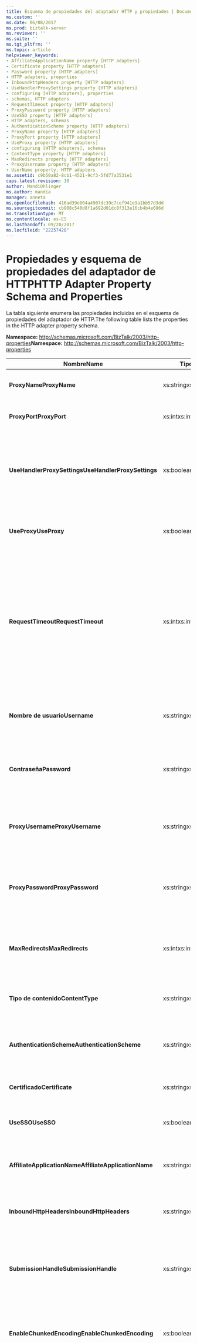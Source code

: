 ```yaml
---
title: Esquema de propiedades del adaptador HTTP y propiedades | Documentos de Microsoft
ms.custom: ''
ms.date: 06/08/2017
ms.prod: biztalk-server
ms.reviewer: ''
ms.suite: ''
ms.tgt_pltfrm: ''
ms.topic: article
helpviewer_keywords:
- AffiliateApplicationName property [HTTP adapters]
- Certificate property [HTTP adapters]
- Password property [HTTP adapters]
- HTTP adapters, properties
- InboundHttpHeaders property [HTTP adapters]
- UseHandlerProxySettings property [HTTP adapters]
- configuring [HTTP adapters], properties
- schemas, HTTP adapters
- RequestTimeout property [HTTP adapters]
- ProxyPassword property [HTTP adapters]
- UseSSO property [HTTP adapters]
- HTTP adapters, schemas
- AuthenticationScheme property [HTTP adapters]
- ProxyName property [HTTP adapters]
- ProxyPort property [HTTP adapters]
- UseProxy property [HTTP adapters]
- configuring [HTTP adapters], schemas
- ContentType property [HTTP adapters]
- MaxRedirects property [HTTP adapters]
- ProxyUsername property [HTTP adapters]
- UserName property, HTTP adapters
ms.assetid: c9b50a82-8cb1-4521-9cf3-5fd77a3531e1
caps.latest.revision: 10
author: MandiOhlinger
ms.author: mandia
manager: anneta
ms.openlocfilehash: 416ad39e804a4907dc39c7cef941e9a1bb57d3dd
ms.sourcegitcommit: cb908c540d8f1a692d01dc8f313e16cb4b4e696d
ms.translationtype: MT
ms.contentlocale: es-ES
ms.lasthandoff: 09/20/2017
ms.locfileid: "22257428"
---
```

# <a name="http-adapter-property-schema-and-properties"></a><span data-ttu-id="b8188-102">Propiedades y esquema de propiedades del adaptador de HTTP</span><span class="sxs-lookup"><span data-stu-id="b8188-102">HTTP Adapter Property Schema and Properties</span></span>
<span data-ttu-id="b8188-103">La tabla siguiente enumera las propiedades incluidas en el esquema de propiedades del adaptador de HTTP.</span><span class="sxs-lookup"><span data-stu-id="b8188-103">The following table lists the properties in the HTTP adapter property schema.</span></span>  
  
 <span data-ttu-id="b8188-104">**Namespace:** http://schemas.microsoft.com/BizTalk/2003/http-properties</span><span class="sxs-lookup"><span data-stu-id="b8188-104">**Namespace:** http://schemas.microsoft.com/BizTalk/2003/http-properties</span></span>  
  
|<span data-ttu-id="b8188-105">Nombre</span><span class="sxs-lookup"><span data-stu-id="b8188-105">Name</span></span>|<span data-ttu-id="b8188-106">Tipo</span><span class="sxs-lookup"><span data-stu-id="b8188-106">Type</span></span>|<span data-ttu-id="b8188-107">Description</span><span class="sxs-lookup"><span data-stu-id="b8188-107">Description</span></span>|  
|----------|----------|-----------------|  
|<span data-ttu-id="b8188-108">**ProxyName**</span><span class="sxs-lookup"><span data-stu-id="b8188-108">**ProxyName**</span></span>|<span data-ttu-id="b8188-109">xs:string</span><span class="sxs-lookup"><span data-stu-id="b8188-109">xs:string</span></span>|<span data-ttu-id="b8188-110">Especifica el nombre del servidor proxy.</span><span class="sxs-lookup"><span data-stu-id="b8188-110">Specifies the proxy server name.</span></span>|  
|<span data-ttu-id="b8188-111">**ProxyPort**</span><span class="sxs-lookup"><span data-stu-id="b8188-111">**ProxyPort**</span></span>|<span data-ttu-id="b8188-112">xs:int</span><span class="sxs-lookup"><span data-stu-id="b8188-112">xs:int</span></span>|<span data-ttu-id="b8188-113">Especifica el puerto del servidor proxy.</span><span class="sxs-lookup"><span data-stu-id="b8188-113">Specifies the proxy server port.</span></span>|  
|<span data-ttu-id="b8188-114">**UseHandlerProxySettings**</span><span class="sxs-lookup"><span data-stu-id="b8188-114">**UseHandlerProxySettings**</span></span>|<span data-ttu-id="b8188-115">xs:boolean</span><span class="sxs-lookup"><span data-stu-id="b8188-115">xs:boolean</span></span>|<span data-ttu-id="b8188-116">Determina si el puerto de envío de HTTP utilizará la configuración del servidor proxy para el controlador.</span><span class="sxs-lookup"><span data-stu-id="b8188-116">Specifies whether the HTTP send port uses the proxy configuration for the handler.</span></span>|  
|<span data-ttu-id="b8188-117">**UseProxy**</span><span class="sxs-lookup"><span data-stu-id="b8188-117">**UseProxy**</span></span>|<span data-ttu-id="b8188-118">xs:boolean</span><span class="sxs-lookup"><span data-stu-id="b8188-118">xs:boolean</span></span>|<span data-ttu-id="b8188-119">Especifica si el adaptador de HTTP utiliza el servidor proxy.</span><span class="sxs-lookup"><span data-stu-id="b8188-119">Specifies whether HTTP adapter uses the proxy server.</span></span>|  
|<span data-ttu-id="b8188-120">**RequestTimeout**</span><span class="sxs-lookup"><span data-stu-id="b8188-120">**RequestTimeout**</span></span>|<span data-ttu-id="b8188-121">xs:int</span><span class="sxs-lookup"><span data-stu-id="b8188-121">xs:int</span></span>|<span data-ttu-id="b8188-122">Período de tiempo de espera de una respuesta del servidor.</span><span class="sxs-lookup"><span data-stu-id="b8188-122">Time-out period of waiting for a response from the server.</span></span> <span data-ttu-id="b8188-123">Cuando esta propiedad se define como cero (0), el sistema calcula el tiempo de espera en función del tamaño del mensaje de solicitud.</span><span class="sxs-lookup"><span data-stu-id="b8188-123">If this property is set to zero (0), the system calculates the time-out on the request message size.</span></span>|  
|<span data-ttu-id="b8188-124">**Nombre de usuario**</span><span class="sxs-lookup"><span data-stu-id="b8188-124">**Username**</span></span>|<span data-ttu-id="b8188-125">xs:string</span><span class="sxs-lookup"><span data-stu-id="b8188-125">xs:string</span></span>|<span data-ttu-id="b8188-126">El nombre de usuario que se utilizará para la autenticación con el servidor.</span><span class="sxs-lookup"><span data-stu-id="b8188-126">The user name to use for authentication with the server.</span></span>|  
|<span data-ttu-id="b8188-127">**Contraseña**</span><span class="sxs-lookup"><span data-stu-id="b8188-127">**Password**</span></span>|<span data-ttu-id="b8188-128">xs:string</span><span class="sxs-lookup"><span data-stu-id="b8188-128">xs:string</span></span>|<span data-ttu-id="b8188-129">Contraseña de usuario que se utilizará para la autenticación con el servidor.</span><span class="sxs-lookup"><span data-stu-id="b8188-129">The user password to use for authentication with the server.</span></span>|  
|<span data-ttu-id="b8188-130">**ProxyUsername**</span><span class="sxs-lookup"><span data-stu-id="b8188-130">**ProxyUsername**</span></span>|<span data-ttu-id="b8188-131">xs:string</span><span class="sxs-lookup"><span data-stu-id="b8188-131">xs:string</span></span>|<span data-ttu-id="b8188-132">Especifica el nombre de usuario para la autenticación con el servidor proxy.</span><span class="sxs-lookup"><span data-stu-id="b8188-132">Specifies the user name for authentication with the proxy server.</span></span>|  
|<span data-ttu-id="b8188-133">**ProxyPassword**</span><span class="sxs-lookup"><span data-stu-id="b8188-133">**ProxyPassword**</span></span>|<span data-ttu-id="b8188-134">xs:string</span><span class="sxs-lookup"><span data-stu-id="b8188-134">xs:string</span></span>|<span data-ttu-id="b8188-135">Especifica la contraseña de usuario para la autenticación con el servidor proxy.</span><span class="sxs-lookup"><span data-stu-id="b8188-135">Specifies the user password for authentication with the proxy server.</span></span>|  
|<span data-ttu-id="b8188-136">**MaxRedirects**</span><span class="sxs-lookup"><span data-stu-id="b8188-136">**MaxRedirects**</span></span>|<span data-ttu-id="b8188-137">xs:int</span><span class="sxs-lookup"><span data-stu-id="b8188-137">xs:int</span></span>|<span data-ttu-id="b8188-138">Número máximo de veces que el adaptador de HTTP puede redirigir la solicitud.</span><span class="sxs-lookup"><span data-stu-id="b8188-138">The maximum number of times that the HTTP adapter will redirect the request.</span></span>|  
|<span data-ttu-id="b8188-139">**Tipo de contenido**</span><span class="sxs-lookup"><span data-stu-id="b8188-139">**ContentType**</span></span>|<span data-ttu-id="b8188-140">xs:string</span><span class="sxs-lookup"><span data-stu-id="b8188-140">xs:string</span></span>|<span data-ttu-id="b8188-141">Tipo de contenido de los mensajes de solicitud.</span><span class="sxs-lookup"><span data-stu-id="b8188-141">Content type of the request messages.</span></span>|  
|<span data-ttu-id="b8188-142">**AuthenticationScheme**</span><span class="sxs-lookup"><span data-stu-id="b8188-142">**AuthenticationScheme**</span></span>|<span data-ttu-id="b8188-143">xs:string</span><span class="sxs-lookup"><span data-stu-id="b8188-143">xs:string</span></span>|<span data-ttu-id="b8188-144">Tipo de autenticación que se utiliza con el servidor de destino.</span><span class="sxs-lookup"><span data-stu-id="b8188-144">Type of authentication to use with the destination server.</span></span>|  
|<span data-ttu-id="b8188-145">**Certificado**</span><span class="sxs-lookup"><span data-stu-id="b8188-145">**Certificate**</span></span>|<span data-ttu-id="b8188-146">xs:string</span><span class="sxs-lookup"><span data-stu-id="b8188-146">xs:string</span></span>|<span data-ttu-id="b8188-147">Huella digital del certificado de cliente SSL.</span><span class="sxs-lookup"><span data-stu-id="b8188-147">Thumbprint of client SSL certificate.</span></span>|  
|<span data-ttu-id="b8188-148">**UseSSO**</span><span class="sxs-lookup"><span data-stu-id="b8188-148">**UseSSO**</span></span>|<span data-ttu-id="b8188-149">xs:boolean</span><span class="sxs-lookup"><span data-stu-id="b8188-149">xs:boolean</span></span>|<span data-ttu-id="b8188-150">Especifica si el puerto de envío de HTTP utilizará SSO.</span><span class="sxs-lookup"><span data-stu-id="b8188-150">Specifies whether the HTTP send port will use SSO.</span></span>|  
|<span data-ttu-id="b8188-151">**AffiliateApplicationName**</span><span class="sxs-lookup"><span data-stu-id="b8188-151">**AffiliateApplicationName**</span></span>|<span data-ttu-id="b8188-152">xs:string</span><span class="sxs-lookup"><span data-stu-id="b8188-152">xs:string</span></span>|<span data-ttu-id="b8188-153">Nombre de la aplicación afiliada que se utilizará para SSO.</span><span class="sxs-lookup"><span data-stu-id="b8188-153">Name of affiliate application to use for SSO.</span></span>|  
|<span data-ttu-id="b8188-154">**InboundHttpHeaders**</span><span class="sxs-lookup"><span data-stu-id="b8188-154">**InboundHttpHeaders**</span></span>|<span data-ttu-id="b8188-155">xs:string</span><span class="sxs-lookup"><span data-stu-id="b8188-155">xs:string</span></span>|<span data-ttu-id="b8188-156">Contiene los encabezados HTTP de las solicitudes HTTP entrantes.</span><span class="sxs-lookup"><span data-stu-id="b8188-156">Contains the HTTP headers from the inbound HTTP request.</span></span>|  
|<span data-ttu-id="b8188-157">**SubmissionHandle**</span><span class="sxs-lookup"><span data-stu-id="b8188-157">**SubmissionHandle**</span></span>|<span data-ttu-id="b8188-158">xs:string</span><span class="sxs-lookup"><span data-stu-id="b8188-158">xs:string</span></span>|<span data-ttu-id="b8188-159">Contiene el token de correlación (GUID) de BizTalk Server para el mensaje de solicitud.</span><span class="sxs-lookup"><span data-stu-id="b8188-159">Contains the BizTalk Server correlation token (GUID) for the request message.</span></span>|  
|<span data-ttu-id="b8188-160">**EnableChunkedEncoding**</span><span class="sxs-lookup"><span data-stu-id="b8188-160">**EnableChunkedEncoding**</span></span>|<span data-ttu-id="b8188-161">xs:boolean</span><span class="sxs-lookup"><span data-stu-id="b8188-161">xs:boolean</span></span>|<span data-ttu-id="b8188-162">Especifica si el adaptador de HTTP deberá utilizar la codificación fragmentada.</span><span class="sxs-lookup"><span data-stu-id="b8188-162">Specifies whether or not chunked encoding is used by the HTTP adapter.</span></span>|  
|<span data-ttu-id="b8188-163">**UserHttpHeaders**</span><span class="sxs-lookup"><span data-stu-id="b8188-163">**UserHttpHeaders**</span></span>|<span data-ttu-id="b8188-164">xs:string</span><span class="sxs-lookup"><span data-stu-id="b8188-164">xs:string</span></span>|<span data-ttu-id="b8188-165">Incluye los encabezados personalizados contenidos en el mensaje HTTP de respuesta o solicitud</span><span class="sxs-lookup"><span data-stu-id="b8188-165">Contains the customized headers contained in the HTTP request or response message</span></span><br /><br /> <span data-ttu-id="b8188-166">El valor de la **UserHttpHeaders** propiedad debe tener el formato siguiente:</span><span class="sxs-lookup"><span data-stu-id="b8188-166">The value of the **UserHttpHeaders** property must have the following format:</span></span><br /><br /> `Header1: value\r\nHeader2: value\r\n`<br /><br /> <span data-ttu-id="b8188-167">**Tenga en cuenta** colocar un signo de dos puntos (:) y un carácter de espacio () entre el encabezado y el valor.</span><span class="sxs-lookup"><span data-stu-id="b8188-167">**Note** Put a colon (:) and a SPACE character ( ) between the header and the value.</span></span> <span data-ttu-id="b8188-168">Si el encabezado se deja en blanco, se filtrará la entrada. Está permitido dejar el valor en blanco.</span><span class="sxs-lookup"><span data-stu-id="b8188-168">An empty header will cause the entry to be filtered out. An empty value is okay.</span></span><br /><br /> <span data-ttu-id="b8188-169">Puede modificar los siguientes cinco encabezados HTTP estándares mediante el **UserHttpHeaders** propiedad:</span><span class="sxs-lookup"><span data-stu-id="b8188-169">You can modify the following five standard HTTP headers by using the **UserHttpHeaders** property:</span></span><br /><br /> <span data-ttu-id="b8188-170">-Aceptar</span><span class="sxs-lookup"><span data-stu-id="b8188-170">- Accept</span></span><br /><br /> <span data-ttu-id="b8188-171">-El origen de referencia</span><span class="sxs-lookup"><span data-stu-id="b8188-171">- Referrer</span></span><br /><br /> <span data-ttu-id="b8188-172">-Espera</span><span class="sxs-lookup"><span data-stu-id="b8188-172">- Expect</span></span><br /><br /> <span data-ttu-id="b8188-173">If-Modified-Since</span><span class="sxs-lookup"><span data-stu-id="b8188-173">- If-Modified-Since</span></span><br /><br /> <span data-ttu-id="b8188-174">-User-Agent</span><span class="sxs-lookup"><span data-stu-id="b8188-174">- User-Agent</span></span>|  
  
## <a name="see-also"></a><span data-ttu-id="b8188-175">Vea también</span><span class="sxs-lookup"><span data-stu-id="b8188-175">See Also</span></span>  
 [<span data-ttu-id="b8188-176">Configurar el adaptador HTTP</span><span class="sxs-lookup"><span data-stu-id="b8188-176">Configuring the HTTP Adapter</span></span>](../core/configuring-the-http-adapter.md)